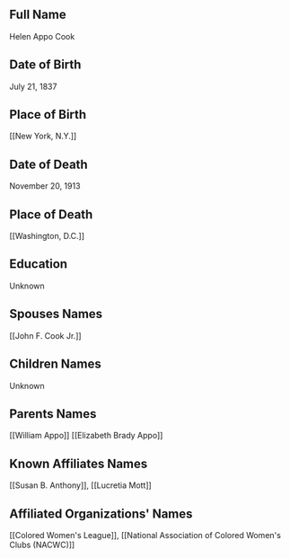 ## Full Name
Helen Appo Cook

## Date of Birth
July 21, 1837

## Place of Birth
[[New York, N.Y.]]

## Date of Death
November 20, 1913

## Place of Death
[[Washington, D.C.]]

## Education
Unknown

## Spouses Names
[[John F. Cook Jr.]]

## Children Names
Unknown

## Parents Names
[[William Appo]]
[[Elizabeth Brady Appo]]

## Known Affiliates Names
[[Susan B. Anthony]], [[Lucretia Mott]]

## Affiliated Organizations' Names
[[Colored Women's League]], [[National Association of Colored Women's Clubs (NACWC)]]

